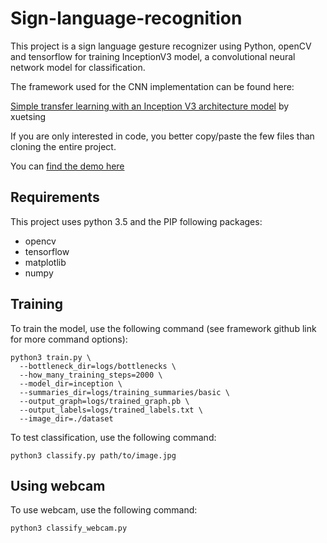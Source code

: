# Sign-language-recognition

This project is a sign language gesture recognizer using Python, openCV and tensorflow for training InceptionV3 model, a convolutional neural network model for classification.

The framework used for the CNN implementation can be found here:

[Simple transfer learning with an Inception V3 architecture model](https://github.com/xuetsing/image-classification-tensorflow) by xuetsing

If you are only interested in code, you better copy/paste the few files than cloning the entire project.

You can [find the demo here](https://drive.google.com/file/d/1I_q5PdrdlQyiN-sj0xM9HUim-l-OF6D8/view?usp=sharing)

## Requirements

This project uses python 3.5 and the PIP following packages:
* opencv
* tensorflow
* matplotlib
* numpy

## Training

To train the model, use the following command (see framework github link for more command options):
```
python3 train.py \
  --bottleneck_dir=logs/bottlenecks \
  --how_many_training_steps=2000 \
  --model_dir=inception \
  --summaries_dir=logs/training_summaries/basic \
  --output_graph=logs/trained_graph.pb \
  --output_labels=logs/trained_labels.txt \
  --image_dir=./dataset
```
To test classification, use the following command:
```
python3 classify.py path/to/image.jpg
```
## Using webcam

To use webcam, use the following command:
```
python3 classify_webcam.py
```
